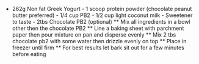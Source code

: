 - 262g Non fat Greek Yogurt - 1 scoop protein powder (chocolate peanut butter preferred) - 1/4 cup PB2 - 1/2 cup light coconut milk - Sweetener to taste - 2tbs Chocolate PB2 (optional) ** Mix all ingredients in a bowl other then the chocolate PB2 ** Line a baking sheet with parchment paper then pour mixture on pan and disperse evenly ** Mix 2 tbs chocolate pb2 with some water then drizzle evenly on top ** Place in freezer until firm ** For best results let bark sit out for a few minutes before eating